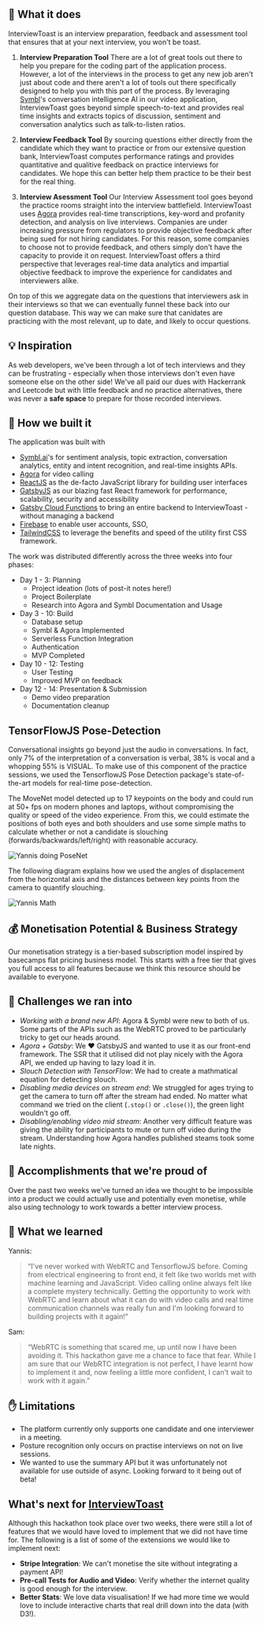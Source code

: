 
## 🤩 What it does

InterviewToast is an interview preparation, feedback and assessment tool that ensures that at your next interview, you won't be toast.

1. **Interview Preparation Tool** There are a lot of great tools out there to help you prepare for the coding part of the application process. However, a lot of the interviews in the process to get any new job aren't just about code and there aren't a lot of tools out there specifically designed to help you with this part of the process. By leveraging [Symbl](https://symbl.ai/)'s conversation intelligence AI in our video application, InterviewToast goes beyond simple speech-to-text and provides real time insights and extracts topics of discussion, sentiment and conversation analytics such as talk-to-listen ratios.

2. **Interview Feedback Tool** By sourcing questions either directly from the candidate which they want to practice or from our extensive question bank, InterviewToast computes performance ratings and provides quantitative and qualitive feedback on practice interviews for candidates. We hope this can better help them practice to be their best for the real thing.

3. **Interview Asessment Tool** Our Interview Assessment tool goes beyond the practice rooms straight into the interview battlefield. InterviewToast uses [Agora](https://agora.io) provides real-time transcriptions, key-word and profanity detection, and analysis on live interviews. Companies are under increasing pressure from regulators to provide objective feedback after being sued for not hiring candidates. For this reason, some companies to choose not to provide feedback, and others simply don't have the capacity to provide it on request. InterviewToast offers a third perspective that leverages real-time data analytics and impartial objective feedback to improve the experience for candidates and interviewers alike.

On top of this we aggregate data on the questions that interviewers ask in their interviews so that we can eventually funnel these back into our question database. This way we can make sure that canidates are practicing with the most relevant, up to date, and likely to occur questions.

## 💡 Inspiration

As web developers, we've been through a lot of tech interviews and they can be frustrating - especially when those interviews don't even have someone else on the other side! We've all paid our dues with Hackerrank and Leetcode but with little feedback and no practice alternatives, there was never a **safe space** to prepare for those recorded interviews.


## 🚀 How we built it

The application was built with

- [Symbl.ai](https://symbl.ai/)'s for sentiment analysis, topic extraction, conversation analytics, entity and intent recognition, and real-time insights APIs.
- [Agora](https://agora.io) for video calling
- [ReactJS](https://reactjs.org/) as the de-facto JavaScript library for building user interfaces
- [GatsbyJS](https://www.gatsbyjs.com/) as our blazing fast React framework for performance, scalability, security and accessibility
- [Gatsby Cloud Functions](https://www.gatsbyjs.com/products/cloud/functions/) to bring an entire backend to InterviewToast - without managing a backend
- [Firebase](https://firebase.google.com/) to enable user accounts, SSO,
- [TailwindCSS](https://tailwindcss.com/) to leverage the benefits and speed of the utility first CSS framework.

The work was distributed differently across the three weeks into four phases:

- Day 1 - 3: Planning 
  - Project ideation (lots of post-it notes here!)
  - Project Boilerplate
  - Research into Agora and Symbl Documentation and Usage
- Day 3 - 10: Build 
  - Database setup
  - Symbl & Agora Implemented
  - Serverless Function Integration
  - Authentication
  - MVP Completed
- Day 10 - 12: Testing 
  - User Testing
  - Improved MVP on feedback
- Day 12 - 14: Presentation & Submission
  - Demo video preparation
  - Documentation cleanup

## TensorFlowJS Pose-Detection 

Conversational insights go beyond just the audio in conversations. In fact, only 7% of the interpretation of a conversation is verbal, 38% is vocal and a whopping 55% is VISUAL. To make use of this component of the practice sessions, we used the TensorflowJS Pose Detection package's state-of-the-art models for real-time pose-detection.

The MoveNet model detected up to 17 keypoints on the body and could run at 50+ fps on modern phones and laptops, without compromising the quality or speed of the video experience. From this, we could estimate the positions of both eyes and both shoulders and use some simple maths to calculate whether or not a candidate is slouching (forwards/backwards/left/right) with reasonable accuracy. 

![Yannis doing PoseNet](https://ik.imagekit.io/sld/posenet_7TKTXAGDv.png?ik-sdk-version=javascript-1.4.3&updatedAt=1644276452905)

The following diagram explains how we used the angles of displacement from the horizontal axis and the distances between key points from the camera to quantify slouching.

![Yannis Math](https://ik.imagekit.io/sld/diagram_etUz7N6nZKn.png?ik-sdk-version=javascript-1.4.3&updatedAt=1644276451972)

## 💰 Monetisation Potential & Business Strategy

Our monetisation strategy is a tier-based subscription model inspired by basecamps flat pricing business model. This starts with a free tier that gives you full access to all features because we think this resource should be available to everyone.

## 🧐 Challenges we ran into

- *Working with a brand new API*: Agora & Symbl were new to both of us. Some parts of the APIs such as the WebRTC proved to be particularly tricky to get our heads around.
- *Agora + Gatsby*: We ❤️ GatsbyJS and wanted to use it as our front-end framework. The SSR that it utilised did not play nicely with the Agora API, we ended up having to lazy load it in.
- *Slouch Detection with TensorFlow*: We had to create a mathmatical equation for detecting slouch. 
- *Disabling media devices on stream end*: We struggled for ages trying to get the camera to turn off after the stream had ended. No matter what command we tried on the client (`.stop()` or `.close()`), the green light wouldn't go off.
- *Disabling/enabling video mid stream*: Another very difficult feature was giving the ability for participants to mute or turn off video during the stream. Understanding how Agora handles published steams took some late nights.

## 💪 Accomplishments that we're proud of

Over the past two weeks we've turned an idea we thought to be impossible into a product we could actually use and potentially even monetise, while also using technology to work towards a better interview process. 

## 🤯 What we learned

Yannis:

> “I've never worked with WebRTC and TensorflowJS before. Coming from electrical engineering to front end, it felt like two worlds met with machine learning and JavaScript. Video calling online always felt like a complete mystery technically. Getting the opportunity to work with WebRTC and learn about what it can do with video calls and real time communication channels was really fun and I'm looking forward to building projects with it again!”

Sam:

> “WebRTC is something that scared me, up until now I have been avoiding it. This hackathon gave me a chance to face that fear. While I am sure that our WebRTC integration is not perfect, I have learnt how to implement it and, now feeling a little more confident, I can't wait to work with it again.”

## ✋ Limitations

- The platform currently only supports one candidate and one interviewer in a meeting.
- Posture recognition only occurs on practise interviews on not on live sessions.
- We wanted to use the summary API but it was unfortunately not available for use outside of async. Looking forward to it being out of beta!

## What's next for [InterviewToast](https://interviewtoast.com)

Although this hackathon took place over two weeks, there were still a lot of features that we would have loved to implement that we did not have time for. The following is a list of some of the extensions we would like to implement next:

- **Stripe Integration**: We can't monetise the site without integrating a payment API! 
- **Pre-call Tests for Audio and Video**: Verify whether the internet quality is good enough for the interview.
- **Better Stats**: We love data visualisation! If we had more time we would love to include interactive charts that real drill down into the data (with D3!).
